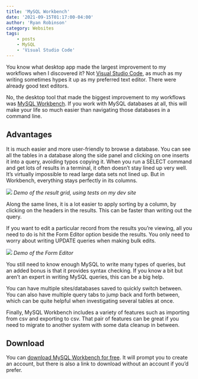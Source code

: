 ```yaml
---
title: 'MySQL Workbench'
date: '2021-09-15T01:17:00-04:00'
author: 'Ryan Robinson'
category: Websites
tags:
    - posts
    - MySQL
    - 'Visual Studio Code'
---
```


You know what desktop app made the largest improvement to my workflows when I discovered it? Not [Visual Studio Code](/tags/visual-studio-code/), as much as my writing sometimes hypes it up as my preferred text editor. There were already good text editors.

No, the desktop tool that made the biggest improvement to my workflows was [MySQL Workbench](https://www.mysql.com/products/workbench/). If you work with MySQL databases at all, this will make your life so much easier than navigating those databases in a command line.

## Advantages

It is much easier and more user-friendly to browse a database. You can see all the tables in a database along the side panel and clicking on one inserts it into a query, avoiding typos copying it. When you run a SELECT command and get lots of results in a terminal, it often doesn’t stay lined up very well. It’s virtually impossible to read large data sets not lined up. But in Workbench, everything stays perfectly in its columns.

![](/assets/img/2021/09/Result-Grid.png)
_Demo of the result grid, using tests on my dev site_

Along the same lines, it is a lot easier to apply sorting by a column, by clicking on the headers in the results. This can be faster than writing out the query.

If you want to edit a particular record from the results you’re viewing, all you need to do is hit the Form Editor option beside the results. You only need to worry about writing UPDATE queries when making bulk edits.

![](/assets/img/2021/09/Form-Editor.png)
_Demo of the Form Editor_

You still need to know enough MySQL to write many types of queries, but an added bonus is that it provides syntax checking. If you know a bit but aren’t an expert in writing MySQL queries, this can be a big help.

You can have multiple sites/databases saved to quickly switch between. You can also have multiple query tabs to jump back and forth between, which can be quite helpful when investigating several tables at once.

Finally, MySQL Workbench includes a variety of features such as importing from csv and exporting to csv. That pair of features can be great if you need to migrate to another system with some data cleanup in between.

## Download

You can [download MySQL Workbench for free](https://www.mysql.com/products/workbench/). It will prompt you to create an account, but there is also a link to download without an account if you’d prefer.
